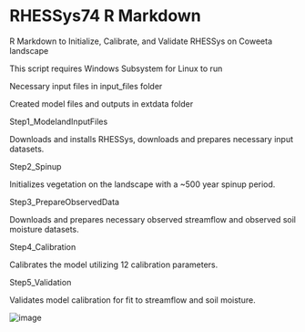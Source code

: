# RHESSys74 R Markdown
 R Markdown to Initialize, Calibrate, and Validate RHESSys on Coweeta landscape

 This script requires Windows Subsystem for Linux to run 

Necessary input files in input_files folder

Created model files and outputs in extdata folder

Step1_ModelandInputFiles
	
 Downloads and installs RHESSys, downloads and prepares necessary input datasets.
 
Step2_Spinup
	
 Initializes vegetation on the landscape with a ~500 year spinup period.
 
Step3_PrepareObservedData
	
 Downloads and prepares necessary observed streamflow and observed soil moisture datasets.
 
Step4_Calibration
	
 Calibrates the model utilizing 12 calibration parameters. 
 
Step5_Validation
	
 Validates model calibration for fit to streamflow and soil moisture.
 

![image](https://github.com/CQuin042/RHESSys74-R-Markdown/assets/78384584/d94e3ec3-525a-46b9-874b-c004e0ec939e)
